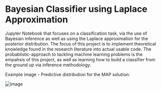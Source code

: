 # Bayesian Classifier using Laplace Approximation
Jupyter Notebook that focuses on a classification task, via the use of Bayesian inference as well as using the Laplace approximation for the posterior distribution. The focus of this project is to implement theoretical knowledge found in the research literature into actual usable code. The probablistic-approach to tackling machine learning problems is the empahsis of this project, as well as learning how to build a classifier from the ground up via inference methodology.

Example image - Predictive distribution for the MAP solution:

![image](https://user-images.githubusercontent.com/52770094/133076456-568f513a-8de6-4311-a558-1cfe1595417f.png)

